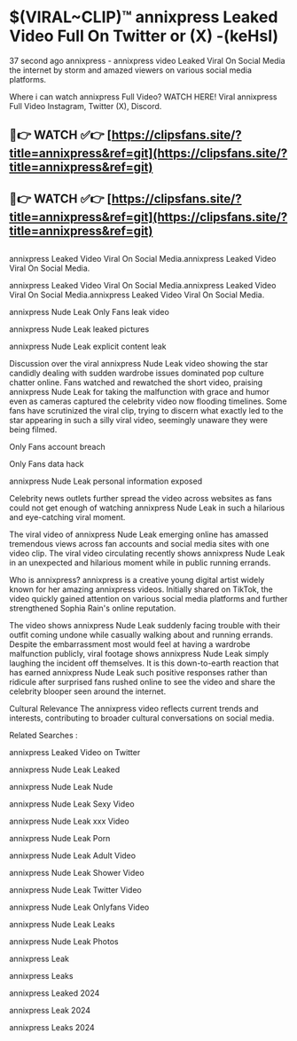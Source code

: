 # $(VIRAL~CLIP)™ annixpress Leaked Video Full On Twitter or (X) -(keHsI)
37 second ago annixpress - annixpress video Leaked Viral On Social Media the internet by storm and amazed viewers on various social media platforms.

Where i can watch annixpress Full Video? WATCH HERE! Viral annixpress Full Video Instagram, Twitter (X), Discord.

## 🔴👉 WATCH ✅👉 [https://clipsfans.site/?title=annixpress&ref=git](https://clipsfans.site/?title=annixpress&ref=git)
## 🔴👉 WATCH ✅👉 [https://clipsfans.site/?title=annixpress&ref=git](https://clipsfans.site/?title=annixpress&ref=git)
##
annixpress Leaked Video Viral On Social Media.annixpress Leaked Video Viral On Social Media.

annixpress Leaked Video Viral On Social Media.annixpress Leaked Video Viral On Social Media.annixpress Leaked Video Viral On Social Media.

annixpress Nude Leak Only Fans leak video

annixpress Nude Leak leaked pictures

annixpress Nude Leak explicit content leak

Discussion over the viral annixpress Nude Leak video showing the star candidly dealing with sudden wardrobe issues dominated pop culture chatter online. Fans watched and rewatched the short video, praising annixpress Nude Leak for taking the malfunction with grace and humor even as cameras captured the celebrity video now flooding timelines. Some fans have scrutinized the viral clip, trying to discern what exactly led to the star appearing in such a silly viral video, seemingly unaware they were being filmed.


Only Fans account breach

Only Fans data hack

annixpress Nude Leak personal information exposed

Celebrity news outlets further spread the video across websites as fans could not get enough of watching annixpress Nude Leak in such a hilarious and eye-catching viral moment.


The viral video of annixpress Nude Leak emerging online has amassed tremendous views across fan accounts and social media sites with one video clip. The viral video circulating recently shows annixpress Nude Leak in an unexpected and hilarious moment while in public running errands.


Who is annixpress? annixpress is a creative young digital artist widely known for her amazing annixpress videos. Initially shared on TikTok, the video quickly gained attention on various social media platforms and further strengthened Sophia Rain's online reputation.

The video shows annixpress Nude Leak suddenly facing trouble with their outfit coming undone while casually walking about and running errands. Despite the embarrassment most would feel at having a wardrobe malfunction publicly, viral footage shows annixpress Nude Leak simply laughing the incident off themselves. It is this down-to-earth reaction that has earned annixpress Nude Leak such positive responses rather than ridicule after surprised fans rushed online to see the video and share the celebrity blooper seen around the internet.

Cultural Relevance The annixpress video reflects current trends and interests, contributing to broader cultural conversations on social media.

Related Searches :

annixpress Leaked Video on Twitter

annixpress Nude Leak Leaked

annixpress Nude Leak Nude

annixpress Nude Leak Sexy Video

annixpress Nude Leak xxx Video

annixpress Nude Leak Porn

annixpress Nude Leak Adult Video

annixpress Nude Leak Shower Video

annixpress Nude Leak Twitter Video

annixpress Nude Leak Onlyfans Video

annixpress Nude Leak Leaks

annixpress Nude Leak Photos

annixpress Leak

annixpress Leaks

annixpress Leaked 2024

annixpress Leak 2024

annixpress Leaks 2024
